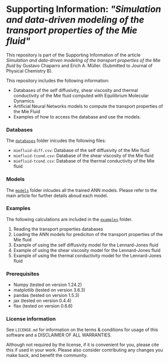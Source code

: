 # Supporting Information: *"Simulation and data-driven modeling of the transport properties of the Mie fluid"*

This repository is part of the Supporting Information of the article *Simulation and data-driven modeling of the transport properties of the Mie fluid* by Gustavo Chaparro and Erich A. Müller. (Submitted to Journal of Physical Chemistry B).

This repository includes the following information:
- Databases of the self diffusivity, shear viscosity and thermal conductivity of the Mie fluid computed with Equilibrium Molecular Dynamics.
- Artificial Neural Networks models to compute the transport properties of the Mie Fluid
- Examples of how to access the database and use the models.


### Databases

The [``databases``](./databases) folder inlcudes the following files:
- `miefluid-diff.csv`: Database of the self diffusivity of the Mie fluid
- `miefluid-tcond.csv`: Database of the shear viscosity of the Mie fluid
- `miefluid-tcond.csv`: Database of the thermal conductivity of the Mie fluid

### Models

The [``models``](./models) folder inlcudes all the trained ANN models. Please refer to the main article for further details aboud each model.

### Examples

The following calculations are included in the [``examples``](./examples) folder.

1. Reading the transport properties databases
2. Loading the ANN models for prediciton of the transport properties of the Mie fluid
3. Example of using the self diffusivity model for the Lennard-Jones fluid
4. Example of using the shear viscosity model for the Lennard-Jones fluid
5. Example of using the thermal conductivity model for the Lennard-Jones fluid

### Prerequisites

- Numpy (tested on version 1.24.2)
- matplotlib (tested on version 3.6.3)
- pandas (tested on version 1.5.3)
- jax (tested on version 0.4.4)
- flax (tested on version 0.6.6)

### License information

See ``LICENSE.md`` for information on the terms & conditions for usage of this software and a DISCLAIMER OF ALL WARRANTIES.

Although not required by the license, if it is convenient for you, please cite this if used in your work. Please also consider contributing any changes you make back, and benefit the community.
